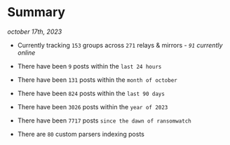 
# Summary
_october 17th, 2023_

- Currently tracking `153` groups across `271` relays & mirrors - _`91` currently online_

- There have been `9` posts within the `last 24 hours`

- There have been `131` posts within the `month of october`

- There have been `824` posts within the `last 90 days`

- There have been `3026` posts within the `year of 2023`

- There have been `7717` posts `since the dawn of ransomwatch`

- There are `80` custom parsers indexing posts
